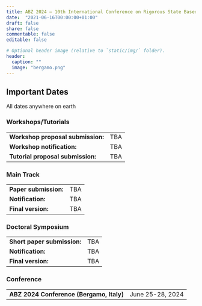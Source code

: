 ```yaml
---
title: ABZ 2024 – 10th International Conference on Rigorous State Based Methods
date:  "2021-06-16T00:00:00+01:00"
draft: false
share: false
commentable: false
editable: false

# Optional header image (relative to `static/img/` folder).
header:
  caption: ""
  image: "bergamo.png"
---
```


## Important Dates 

All dates anywhere on earth

### Workshops/Tutorials

|          |         |
| -------- | ------- |
| **Workshop proposal submission:**  | TBA    |
| **Workshop notification:** | TBA    |
| **Tutorial proposal submission:**    | TBA    |

### Main Track

|          |         |
| -------- | ------- |
| **Paper submission:**  | TBA    |
| **Notification:** | TBA    |
| **Final version:**    | TBA    |

### Doctoral Symposium

|          |         |
| -------- | ------- |
| **Short paper submission:**  | TBA    |
| **Notification:** | TBA    |
| **Final version:**    | TBA    |

### Conference

|          |         |
| -------- | ------- |
| **ABZ 2024 Conference (Bergamo, Italy)**  | June 25-28, 2024    |
